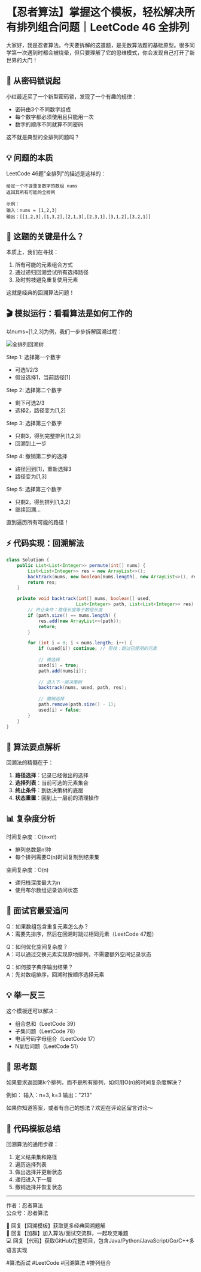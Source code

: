 # 【忍者算法】掌握这个模板，轻松解决所有排列组合问题｜LeetCode 46 全排列

大家好，我是忍者算法。今天要拆解的这道题，是无数算法题的基础原型。很多同学第一次遇到时都会被绕晕，但只要理解了它的思维模式，你会发现自己打开了新世界的大门！

## 🧩 从密码锁说起

小红最近买了一个新型密码锁，发现了一个有趣的规律：
- 密码由3个不同数字组成
- 每个数字都必须使用且只能用一次
- 数字的顺序不同就算不同密码

这不就是典型的全排列问题吗？

## 💡 问题的本质

LeetCode 46题"全排列"的描述是这样的：
```
给定一个不含重复数字的数组 nums
返回其所有可能的全排列

示例：
输入：nums = [1,2,3]
输出：[[1,2,3],[1,3,2],[2,1,3],[2,3,1],[3,1,2],[3,2,1]]
```

## 🤔 这题的关键是什么？

本质上，我们在寻找：
1. 所有可能的元素组合方式
2. 通过递归回溯尝试所有选择路径
3. 及时剪枝避免重复使用元素

这就是经典的回溯算法问题！

## 🎬 模拟运行：看看算法是如何工作的

以nums=[1,2,3]为例，我们一步步拆解回溯过程：

![全排列回溯树](https://pic.leetcode-cn.com/1631608103-OfYUqN-image.png)

Step 1: 选择第一个数字
- 可选1/2/3
- 假设选择1，当前路径[1]

Step 2: 选择第二个数字
- 剩下可选2/3
- 选择2，路径变为[1,2]

Step 3: 选择第三个数字
- 只剩3，得到完整排列[1,2,3]
- 回溯到上一步

Step 4: 撤销第二步的选择
- 路径回到[1]，重新选择3
- 路径变为[1,3]

Step 5: 选择第三个数字
- 只剩2，得到排列[1,3,2]
- 继续回溯...

直到遍历所有可能的路径！

## ⚡ 代码实现：回溯解法

```java
class Solution {
    public List<List<Integer>> permute(int[] nums) {
        List<List<Integer>> res = new ArrayList<>();
        backtrack(nums, new boolean[nums.length], new ArrayList<>(), res);
        return res;
    }

    private void backtrack(int[] nums, boolean[] used, 
                          List<Integer> path, List<List<Integer>> res) {
        // 终止条件：路径长度等于数组长度
        if (path.size() == nums.length) {
            res.add(new ArrayList<>(path));
            return;
        }

        for (int i = 0; i < nums.length; i++) {
            if (used[i]) continue; // 剪枝：跳过已使用的元素
            
            // 做选择
            used[i] = true;
            path.add(nums[i]);
            
            // 进入下一层决策树
            backtrack(nums, used, path, res);
            
            // 撤销选择
            path.remove(path.size() - 1);
            used[i] = false;
        }
    }
}
```

## 🎯 算法要点解析

回溯法的精髓在于：
1. **路径选择**：记录已经做出的选择
2. **选择列表**：当前可选的元素集合
3. **终止条件**：到达决策树的底层
4. **状态重置**：回到上一层前的清理操作

## 📊 复杂度分析

时间复杂度：O(n×n!)
- 排列总数是n!种
- 每个排列需要O(n)时间复制到结果集

空间复杂度：O(n)
- 递归栈深度最大为n
- 使用布尔数组记录访问状态

## 🎯 面试官最爱追问

Q：如果数组包含重复元素怎么办？  
A：需要先排序，然后在回溯时跳过相同元素（LeetCode 47题）

Q：如何优化空间复杂度？  
A：可以通过交换元素实现原地排列，不需要额外空间记录状态

Q：如何按字典序输出结果？  
A：先对数组排序，回溯时按顺序选择元素

## 💡 举一反三

这个模板还可以解决：
- 组合总和（LeetCode 39）
- 子集问题（LeetCode 78）
- 电话号码字母组合（LeetCode 17）
- N皇后问题（LeetCode 51）

## 🎁 思考题

如果要求返回第k个排列，而不是所有排列，如何用O(n)的时间复杂度解决？

例如：
输入：n=3, k=3
输出："213"

如果你知道答案，或者有自己的想法？欢迎在评论区留言讨论～

## 📝 代码模板总结

回溯算法的通用步骤：
1. 定义结果集和路径
2. 遍历选择列表
3. 做出选择并更新状态
4. 递归进入下一层
5. 撤销选择并恢复状态

---
作者：忍者算法  
公众号：忍者算法

🔑 回复【回溯模板】获取更多经典回溯题解  
👥 回复【加群】加入算法/面试交流群，一起攻克难题  
💻 回复【代码】获取GitHub完整项目，包含Java/Python/JavaScript/Go/C++多语言实现  

#算法面试 #LeetCode #回溯算法 #排列组合